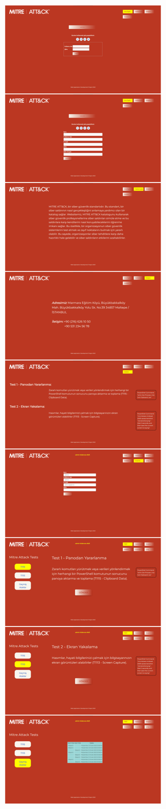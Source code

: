 ![](screenshots/login.png)
![](screenshots/register.png)
![](screenshots/about.png)
![](screenshots/contact.png)
![](screenshots/attacks.png)
![](screenshots/edit.png)
![](screenshots/test1.png)
![](screenshots/test2.png)
![](screenshots/tests.png)
